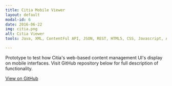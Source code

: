 ```yaml
---
title: Citia Mobile Viewer
layout: default
modal-id: 6
date: 2016-06-22
img: citia.png
alt: Citia Viewer
tools: Java, XML, ContentFul API, JSON, REST, HTML5, CSS, Javascript, Android SDK, Android Studio, Material Design, Git

---
```


Prototype to test how Citia's web-based content management UI's display on mobile interfaces. Visit GitHub repository below for full description of functionality.

<div class="center-links">
    <a class="btn btn-md btn-outline github-project-link" href="https://github.com/MikeKwon36/CitiaMobileViewer" target="_blank">
        <i class="fa fa-github"></i>
        <span class="small">View on GitHub</span>
    </a>
</div>